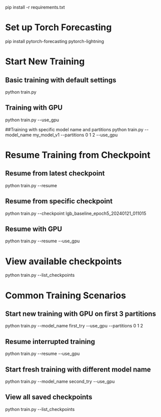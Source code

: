 pip install -r requirements.txt

# Set up Torch Forecasting
pip install pytorch-forecasting pytorch-lightning


# Start New Training
## Basic training with default settings
python train.py

## Training with GPU
python train.py --use_gpu

##Training with specific model name and partitions
python train.py --model_name my_model_v1 --partitions 0 1 2 --use_gpu

# Resume Training from Checkpoint
## Resume from latest checkpoint
python train.py --resume

## Resume from specific checkpoint
python train.py --checkpoint lgb_baseline_epoch5_20240121_011015

## Resume with GPU
python train.py --resume --use_gpu

# View available checkpoints
python train.py --list_checkpoints

# Common Training Scenarios
## Start new training with GPU on first 3 partitions
python train.py --model_name first_try --use_gpu --partitions 0 1 2

## Resume interrupted training
python train.py --resume --use_gpu

## Start fresh training with different model name
python train.py --model_name second_try --use_gpu

## View all saved checkpoints
python train.py --list_checkpoints